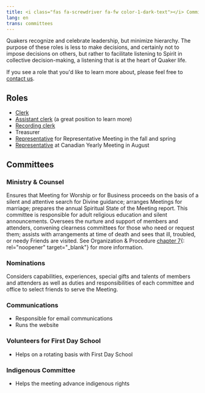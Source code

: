 ```yaml
---
title: <i class="fas fa-screwdriver fa-fw color-1-dark-text"></i> Committees & Roles <i class="fas fa-theater-masks fa-fw color-1-text"></i>
lang: en
trans: committees
---
```

Quakers recognize and celebrate leadership, but minimize hierarchy. The purpose of these roles is less to make decisions, and certainly not to impose decisions on others, but rather to facilitate listening to Spirit in collective decision-making, a listening that is at the heart of Quaker life.

If you see a role that you'd like to learn more about, please feel free to [contact us](/contact).

## Roles <i class="fas fa-theater-masks fa-fw color-1-text"></i>
* [Clerk](/new_attender/business#clerk)
* [Assistant clerk](/new_attender/business#the-assistant-clerk) (a great position to learn more)
* [Recording clerk](/new_attender/business#the-recording-clerk)
* Treasurer
* [Representative](/new_attender/repping_meeting) for Representative Meeting in the fall and spring
* [Representative](/new_attender/repping_meeting) at Canadian Yearly Meeting in August

## Committees <i class="fas fa-screwdriver fa-fw color-1-dark-text"></i>

### Ministry & Counsel
Ensures that Meeting for Worship or for Business proceeds on the basis of a silent and attentive search for Divine guidance; arranges Meetings for marriage; prepares the annual Spiritual State of the Meeting report. This committee is responsible for adult religious education and silent announcements. Oversees the nurture and support of members and attenders, convening clearness committees for those who need or request them; assists with arrangements at time of death and sees that ill, troubled, or needy Friends are visited. See Organization & Procedure [chapter 7](https://quaker.ca/cympublications/organization-and-procedure/#CHAPTER_7_Meeting_of_Ministry_and_Counsel){: rel="noopener" target="_blank"} for more information.

### Nominations
Considers capabilities, experiences, special gifts and talents of members and attenders as well as duties and responsibilities of each committee and office to select friends to serve the Meeting.


### Communications
* Responsible for email communications
* Runs the website

### Volunteers for First Day School
* Helps on a rotating basis with First Day School

### Indigenous Committee
* Helps the meeting advance indigenous rights
